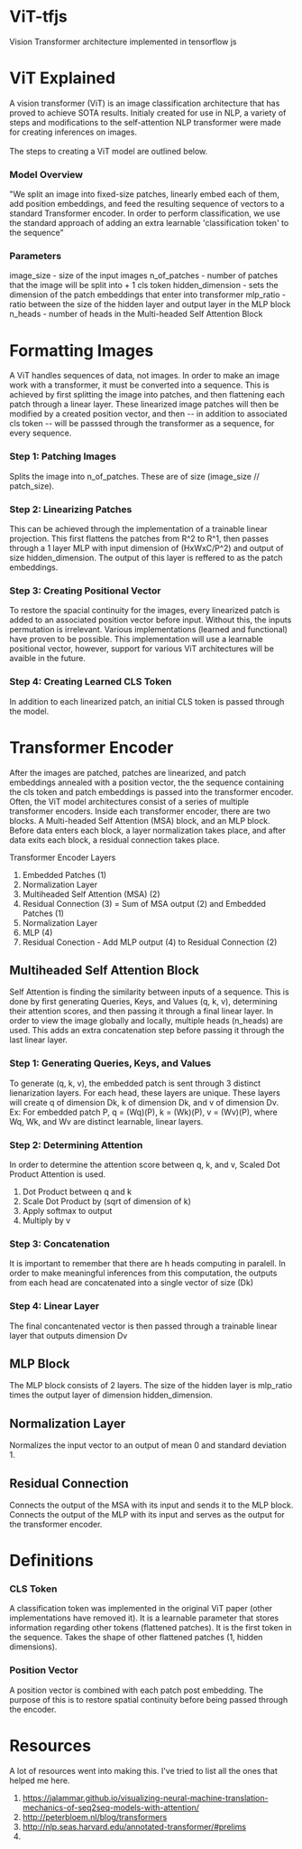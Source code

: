 # ViT-tfjs
Vision Transformer architecture implemented in tensorflow js

# ViT Explained
A vision transformer (ViT) is an image classification architecture that has proved to achieve SOTA results.
Initialy created for use in NLP, a variety of steps and modifications to the self-attention NLP transformer were made for creating inferences on images. 
<br></br>
The steps to creating a ViT model are outlined below.

### Model Overview
"We split an image into fixed-size patches, linearly embed each of them,
add position embeddings, and feed the resulting sequence of vectors to a standard Transformer
encoder. In order to perform classification, we use the standard approach of adding an extra learnable
'classification token' to the sequence"

### Parameters
image_size - size of the input images
n_of_patches - number of patches that the image will be split into + 1 cls token
hidden_dimension - sets the dimension of the patch embeddings that enter into transformer
mlp_ratio - ratio between the size of the hidden layer and output layer in the MLP block
n_heads - number of heads in the Multi-headed Self Attention Block


# Formatting Images
A ViT handles sequences of data, not images. In order to make an image work with a transformer, it must be converted into a sequence. This is achieved by first splitting the image into patches, and then flattening each patch through a linear layer. These linearized image patches will then be modified by a created position vector, and then -- in addition to associated cls token -- will be passsed through the transformer as a sequence, for every sequence. 

### Step 1: Patching Images
Splits the image into n_of_patches. These are of size (image_size //  patch_size). 

### Step 2: Linearizing Patches
This can be achieved through the implementation of a trainable linear projection. This first flattens the patches from R^2 to R^1, then passes through a 1 layer MLP with input dimension of (HxWxC/P^2) and output of size hidden_dimension. The output of this layer is reffered to as the patch embeddings. 

### Step 3: Creating Positional Vector
To restore the spacial continuity for the images, every linearized patch is added to an associated position vector before input. Without this, the inputs permutation is irrelevant. Various implementations (learned and functional) have proven to be possible. This implementation will use a learnable positional vector, however, support for various ViT architectures will be avaible in the future. 

### Step 4: Creating Learned CLS Token
In addition to each linearized patch, an initial CLS token is passed through the model. 


# Transformer Encoder
After the images are patched, patches are linearized, and patch embeddings annealed with a position vector, the the sequence containing the cls token and patch embeddings is passed into the transformer encoder. Often, the ViT model architectures consist of a series of multiple transformer encoders. Inside each transformer encoder, there are two blocks. A Multi-headed Self Attention (MSA) block, and an MLP block. Before data enters each block, a layer normalization takes place, and after data exits each block, a residual connection takes place. 

Transformer Encoder Layers
1. Embedded Patches (1) 
2. Normalization Layer 
3. Multiheaded Self Attention (MSA) (2)
4. Residual Connection (3) = Sum of MSA output (2) and Embedded Patches (1) 
5. Normalization Layer 
6. MLP (4)
7. Residual Conection - Add MLP output (4) to Residual Connection (2)


## Multiheaded Self Attention Block
Self Attention is finding the similarity between inputs of a sequence. This is done by first generating Queries, Keys, and Values (q, k, v), determining their attention scores, and then passing it through a final linear layer. In order to view the image globally and locally, multiple heads (n_heads) are used. This adds an extra concatenation step before passing it through the last linear layer. 

### Step 1: Generating Queries, Keys, and Values
To generate (q, k, v), the embedded patch is sent through 3 distinct lienarization layers. For each head, these layers are unique. These layers will create q of dimension Dk, k of dimension Dk, and v of dimension Dv. 
<br>
Ex: For embedded patch P, q = (Wq)(P), k = (Wk)(P), v = (Wv)(P), where Wq, Wk, and Wv are distinct learnable, linear layers. 

### Step 2: Determining Attention
In order to determine the attention score between q, k, and v, Scaled Dot Product Attention is used. 
<br>
1. Dot Product between q and k
2. Scale Dot Product by (sqrt of dimension of k)
3. Apply softmax to output
4. Multiply by v

### Step 3: Concatenation
It is important to remember that there are h heads computing in paralell. In order to make meaningful inferences from this computation, the outputs from each head are concatenated into a single vector of size (Dk)

### Step 4: Linear Layer
The final concantenated vector is then passed through a trainable linear layer that outputs dimension Dv


## MLP Block
The MLP block consists of 2 layers. The size of the hidden layer is mlp_ratio times the output layer of dimension hidden_dimension.


## Normalization Layer
Normalizes the input vector to an output of mean 0 and standard deviation 1.

## Residual Connection
Connects the output of the MSA with its input and sends it to the MLP block. 
Connects the output of the MLP with its input and serves as the output for the transformer encoder. 

# Definitions

### CLS Token
A classification token was implemented in the original ViT paper (other implementations have removed it). It is a learnable parameter that stores information regarding other tokens (flattened patches). It is the first token in the sequence. Takes the shape of other flattened patches (1, hidden dimensions).

### Position Vector
A position vector is combined with each patch post embedding. The purpose of this is to restore spatial continuity before being passed through the encoder. 

# Resources
A lot of resources went into making this. I've tried to list all the ones that helped me here. 
1. https://jalammar.github.io/visualizing-neural-machine-translation-mechanics-of-seq2seq-models-with-attention/
2. http://peterbloem.nl/blog/transformers
3. http://nlp.seas.harvard.edu/annotated-transformer/#prelims
4. 